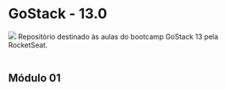# GoStack - 13.0
<img src="https://camo.githubusercontent.com/8c13dc2618dbd7f76d1d574350b98fdee1335ce5/68747470733a2f2f726f636b6574736561742d63646e2e73332d73612d656173742d312e616d617a6f6e6177732e636f6d2f626f6f7463616d702d6865616465722e706e67">
Repositório destinado às aulas do bootcamp GoStack 13 pela RocketSeat.
<br><br>
<h2>Módulo 01</h2>

